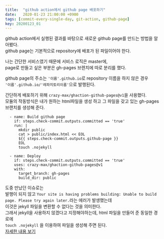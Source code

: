 ```yaml
---
title:  "github action에서 github page 배포하기"
date:   2020-01-23 21:00:00 +0900
tags: [commit-every-single-day, git-action, github-page]
key: 20200123_01
---
```


github action에서 실행된 결과를 바탕으로 새로운 github page를 만드는 방법을 알아봤다.  
github page는 기본적으로 repository에 배포가 된 파일이어야 한다.  

나는 간단한 서비스였기 때문에 서비스 로직은 master에,   
page로 만들고 싶은 부분은 gh-pages 브렌치에 따로 분리를 했다.

github page의 주소는 `'이름'.github.io`로 repository 이름을 하지 않은 경우  
`'이름'.github.io/'레파지토리이름'`으로 발행된다.

간단하게 배포하기 위해 `crazy-max/ghaction-github-pages@v1`을 사용했다.  
모듈의 작동방식은 내가 원하는 html파일을 생성 하고 그 파일을 갖고 있는 gh-pages 브랜치를 생성해 준다.

```
  - name: Build github page
    if: steps.check-commit.outputs.committed == 'true'
    run: |
      mkdir public
      cat > public/index.html << EOL
      ${{ steps.check-commit.outputs.github-page }}
      EOL
      touch .nojekyll

  - name: Deploy
    if: steps.check-commit.outputs.committed == 'true'
    uses: crazy-max/ghaction-github-pages@v1
    with:
      target_branch: gh-pages
      build_dir: public

```

도중 만났던 이슈로는  
발행이 되지 않고 `Your site is having problems building: Unable to build page. Please try again later.`라는 에러가 발생했는데  
이것은 jekyll 파일을 변환할 수 없다는 것을 의미한다.  
그래서 jekyll을 사용하지 않겠다고 지정해야하는데, html 파일을 만들어 준 동일한 경로에  
`touch .nojekyll` 을 이용하여 파일을 생성해 주면 된다.  
[자세한 내용 보기](https://help.github.com/en/github/authenticating-to-github/creating-a-personal-access-token-for-the-command-line)
